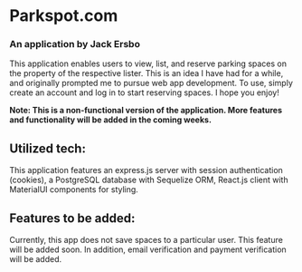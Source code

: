 # Parkspot.com
### An application by Jack Ersbo

This application enables users to view, list, and reserve parking spaces on the property of the respective lister. This is an idea I have had for a while, and originally prompted me to pursue web app development. To use, simply create an account and log in to start reserving spaces. I hope you enjoy!

**Note: This is a non-functional version of the application. More features and functionality will be added in the coming weeks.**

## Utilized tech:

This application features an express.js server with session authentication (cookies), a PostgreSQL database with Sequelize ORM, React.js client with MaterialUI components for styling.

## Features to be added:

Currently, this app does not save spaces to a particular user. This feature will be added soon. In addition, email verification and payment verification will be added.